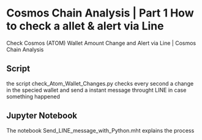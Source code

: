 # Cosmos Chain Analysis | Part 1 How to check a allet & alert via Line
Check Cosmos (ATOM) Wallet Amount Change and Alert via Line | Cosmos Chain Analysis 


## Script
the script check_Atom_Wallet_Changes.py checks every second a change in the specied wallet and send a instant message throught LINE in case something happened

## Jupyter Notebook 
The notebook Send_LINE_message_with_Python.mht explains the process
